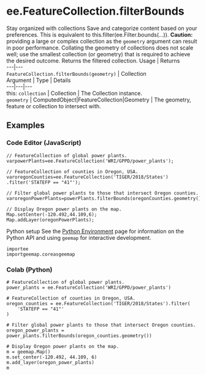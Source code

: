  
#  ee.FeatureCollection.filterBounds
Stay organized with collections  Save and categorize content based on your preferences. 
This is equivalent to this.filter(ee.Filter.bounds(...)).
**Caution:** providing a large or complex collection as the `geometry` argument can result in poor performance. Collating the geometry of collections does not scale well; use the smallest collection (or geometry) that is required to achieve the desired outcome.
Returns the filtered collection.
Usage | Returns  
---|---  
`FeatureCollection.filterBounds(geometry)` | Collection  
Argument | Type | Details  
---|---|---  
this: `collection` | Collection | The Collection instance.  
`geometry` | ComputedObject|FeatureCollection|Geometry | The geometry, feature or collection to intersect with.  
## Examples
### Code Editor (JavaScript)
```
// FeatureCollection of global power plants.
varpowerPlants=ee.FeatureCollection('WRI/GPPD/power_plants');

// FeatureCollection of counties in Oregon, USA.
varoregonCounties=ee.FeatureCollection('TIGER/2018/States')
.filter('STATEFP == "41"');

// Filter global power plants to those that intersect Oregon counties.
varoregonPowerPlants=powerPlants.filterBounds(oregonCounties.geometry());

// Display Oregon power plants on the map.
Map.setCenter(-120.492,44.109,6);
Map.addLayer(oregonPowerPlants);
```

Python setup
See the [ Python Environment](https://developers.google.com/earth-engine/guides/python_install) page for information on the Python API and using `geemap` for interactive development.
```
importee
importgeemap.coreasgeemap
```

### Colab (Python)
```
# FeatureCollection of global power plants.
power_plants = ee.FeatureCollection('WRI/GPPD/power_plants')

# FeatureCollection of counties in Oregon, USA.
oregon_counties = ee.FeatureCollection('TIGER/2018/States').filter(
    'STATEFP == "41"'
)

# Filter global power plants to those that intersect Oregon counties.
oregon_power_plants = power_plants.filterBounds(oregon_counties.geometry())

# Display Oregon power plants on the map.
m = geemap.Map()
m.set_center(-120.492, 44.109, 6)
m.add_layer(oregon_power_plants)
m
```

